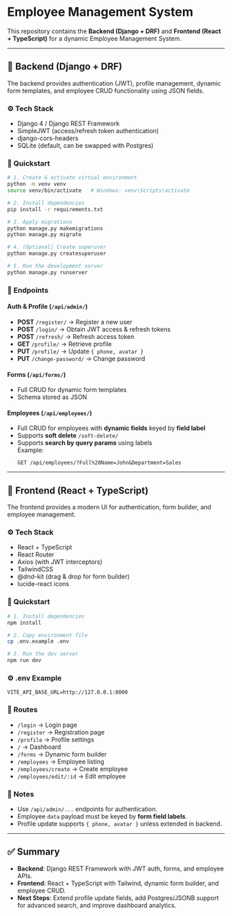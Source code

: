 # Employee Management System

This repository contains the **Backend (Django + DRF)** and **Frontend (React + TypeScript)** for a dynamic Employee Management System.

---
## 📌 Backend (Django + DRF)

The backend provides authentication (JWT), profile management, dynamic form templates, and employee CRUD functionality using JSON fields.

### ⚙️ Tech Stack
- Django 4 / Django REST Framework
- SimpleJWT (access/refresh token authentication)
- django-cors-headers
- SQLite (default, can be swapped with Postgres)

### 🚀 Quickstart

```bash
# 1. Create & activate virtual environment
python -m venv venv
source venv/bin/activate   # Windows: venv\Scripts\activate

# 2. Install dependencies
pip install -r requirements.txt

# 3. Apply migrations
python manage.py makemigrations
python manage.py migrate

# 4. (Optional) Create superuser
python manage.py createsuperuser

# 5. Run the development server
python manage.py runserver
```

### 🔗 Endpoints

#### Auth & Profile (`/api/admin/`)
- **POST** `/register/` → Register a new user
- **POST** `/login/` → Obtain JWT access & refresh tokens
- **POST** `/refresh/` → Refresh access token
- **GET** `/profile/` → Retrieve profile
- **PUT** `/profile/` → Update `{ phone, avatar }`
- **PUT** `/change-password/` → Change password

#### Forms (`/api/forms/`)
- Full CRUD for dynamic form templates  
- Schema stored as JSON

#### Employees (`/api/employees/`)
- Full CRUD for employees with **dynamic fields** keyed by **field label**
- Supports **soft delete** `/soft-delete/`
- Supports **search by query params** using labels  
  Example:  
  ```
  GET /api/employees/?Full%20Name=John&Department=Sales
  ```

---
## 🎨 Frontend (React + TypeScript)

The frontend provides a modern UI for authentication, form builder, and employee management.

### ⚙️ Tech Stack
- React + TypeScript
- React Router
- Axios (with JWT interceptors)
- TailwindCSS
- @dnd-kit (drag & drop for form builder)
- lucide-react icons

### 🚀 Quickstart

```bash
# 1. Install dependencies
npm install

# 2. Copy environment file
cp .env.example .env

# 3. Run the dev server
npm run dev
```

### ⚙️ .env Example
```
VITE_API_BASE_URL=http://127.0.0.1:8000
```

### 🔗 Routes
- `/login` → Login page
- `/register` → Registration page
- `/profile` → Profile settings
- `/` → Dashboard
- `/forms` → Dynamic form builder
- `/employees` → Employee listing
- `/employees/create` → Create employee
- `/employees/edit/:id` → Edit employee

### 📝 Notes
- Use `/api/admin/...` endpoints for authentication.
- Employee `data` payload must be keyed by **form field labels**.
- Profile update supports `{ phone, avatar }` unless extended in backend.

---
## ✅ Summary

- **Backend**: Django REST Framework with JWT auth, forms, and employee APIs.  
- **Frontend**: React + TypeScript with Tailwind, dynamic form builder, and employee CRUD.  
- **Next Steps**: Extend profile update fields, add Postgres/JSONB support for advanced search, and improve dashboard analytics.

